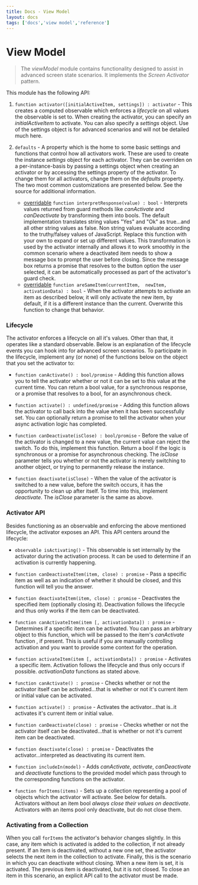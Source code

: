 ```yaml
---
title: Docs - View Model
layout: docs
tags: ['docs','view model','reference']
---
```

# View Model
####


> The _viewModel_ module contains functionality designed to assist in advanced screen state scenarios. It implements the *Screen Activator* pattern.

This module has the following API:

1. `function activator([initialActiveItem, settings]) : activator` - This creates a computed observable which enforces a _lifecycle_ on all values the observable is set to. When creating the activator, you can specify an _initialActiveItem_ to activate. You can also specify a _settings_ object. Use of the settings object is for advanced scenarios and will not be detailed much here.

2. `defaults` - A property which is the home to some basic settings and functions that control how all activators work. These are used to create the instance _settings_ object for each activator. They can be overriden on a per-instance-basis by passing a settings object when creating an activator or by accessing the settings property of the activator. To change them for all activators, change them on the _defaults_ property. The two most common customizations are presented below. See the source for additional information.
    * [overridable](Overridable.html.md) `function interpretResponse(value) : bool` - Interprets values returned from guard methods like _canActivate_ and _canDeactivate_ by transforming them into bools. The default implementation translates string values "Yes" and "Ok" as true...and all other string values as false. Non string values evaluate according to the truthy/falsey values of JavaScript. Replace this function with your own to expand or set up different values. This transformation is used by the activator internally and allows it to work smoothly in the common scenario where a deactivated item needs to show a message box to prompt the user before closing. Since the message box returns a promise that resolves to the button option the user selected, it can be automatically processed as part of the activator's guard check.
    * [overridable](Overridable.html.md) `function areSameItem(currentItem,  newItem, activationData) : bool` - When the activator attempts to activate an item as described below, it will only activate the new item, by default, if it is a different instance than the current. Overwrite this function to change that behavior.

### Lifecycle

The activator enforces a lifecycle on all it's values. Other than that, it operates like a standard observable. Below is an explanation of the lifecycle events you can hook into for advanced screen scenarios. To participate in the lifecycle, implement any (or none) of the functions below on the object that you set the activator to:

* `function canActivate() : bool/promise` - Adding this function allows you to tell the activator whether or not it can be set to this value at the current time. You can return a bool value, for a synchronous response, or a promise that resolves to a bool, for an asynchronous check.

* `function activate() : undefined/promise` - Adding this function allows the activator to call back into the value when it has been successfully set. You can optionally return a promise to tell the activator when your async activation logic has completed.

* `function canDeactivate(isClose) : bool/promise` - Before the value of the activator is changed to a new value, the current value can reject the switch. To do this, implement this function. Return a bool if the logic is synchronous or a promise for asynchronous checking. The _isClose_ parameter tells you whether or not the activator is merely switching to another object, or trying to permanently release the instance.

* `function deactivate(isClose)` - When the value of the activator is switched to a new value, before the switch occurs, it has the opportunity to clean up after itself. To time into this, implement _deactivate_. The _isClose_ parameter is the same as above.

### Activator API
Besides functioning as an observable and enforcing the above mentioned lifecycle, the activator exposes an API. This API centers around the lifecycle:

* `observable isActivating()` - This observable is set internally by the activator during the activation process. It can be used to determine if an activation is currently happening.

* `function canDeactivateItem(item, close) : promise` - Pass a specific item as well as an indication of whether it should be closed, and this function will tell you the answer.

* `function deactivateItem(item, close) : promise` - Deactivates the specified item (optionally closing it). Deactivation follows the lifecycle and thus only works if the item can be deactivated.

* `function canActivateItem(item [, activationData]) : promise` - Determines if a specific item can be activated. You can pass an arbitrary object to this function, which will be passed to the item's _canActivate_ function , if present. This is useful if you are manually controlling activation and you want to provide some context for the operation.

* `function activateItem(item [, activationData]) : promise` - Activates a specific item. Activation follows the lifecycle and thus only occurs if possible. _activationData_ functions as stated above.

* `function canActivate() : promise` - Checks whether or not the activator itself can be activated...that is whether or not it's current item or initial value can be activated.

* `function activate() : promise` - Activates the activator...that is..it activates it's current item or initial value.

*  `function canDeactivate(close) : promise` - Checks whether or not the activator itself can be deactivated...that is whether or not it's current item can be deactivated.

* `function deactivate(close) : promise` - Deactivates the activator...interpreted as deactivating its current item.

* `function includeIn(model)` - Adds _canActivate_, _activate_, _canDeactivate_ and _deactivate_ functions to the provided model which pass through to the corresponding functions on the activator.

* `function forItems(items)` - Sets up a collection representing a pool of objects which the activator will activate. See below for details. Activators without an item bool _always close their values on deactivate_. Activators with an items pool only deactivate, but do not close them.

### Activating from a Collection
When you call `forItems` the activator's behavior changes slightly. In this case, any item which is activated is added to the collection, if not already present. If an item is deactivated, without a new one set, the activator selects the next item in the collection to activate. Finally, this is the scenario in which you can deactivate without closing. When a new item is set, it is activated. The previous item is deactivated, but it is not closed. To close an item in this scenario, an explicit API call to the activator must be made.
